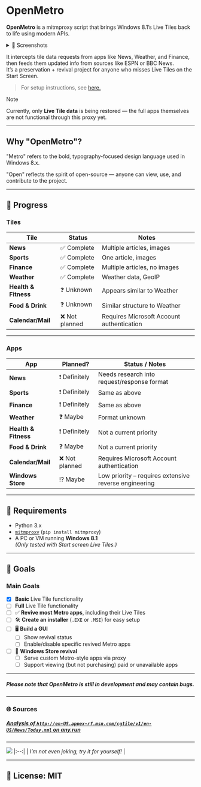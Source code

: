 # OpenMetro

**OpenMetro** is a mitmproxy script that brings Windows 8.1’s Live Tiles back to life using modern APIs.

<details>
<summary>📸 Screenshots</summary>

![LiveTilesStatic](https://github.com/user-attachments/assets/2ffc4aa7-5d50-4523-a0b8-0c2464bd609f)
|:--:| 
| *Live Tiles via OpenMetro* |

![NewsTileUpdate](https://github.com/user-attachments/assets/65d9a13e-cdd4-4d71-8abb-e23f3204b9be)
|:--:| 
| *A Live Tile updating via OpenMetro.* |

</details>

It intercepts tile data requests from apps like News, Weather, and Finance, then feeds them updated info from sources like ESPN or BBC News.  
It’s a preservation + revival project for anyone who misses Live Tiles on the Start Screen.

> For setup instructions, see [here.](./setup.md)

> [!NOTE]
> Currently, only **Live Tile data** is being restored — the full apps themselves are not functional through this proxy yet.

---

## Why "OpenMetro"?

"Metro" refers to the bold, typography-focused design language used in Windows 8.x.

"Open" reflects the spirit of open-source — anyone can view, use, and contribute to the project.

---

## 🚧 Progress

### Tiles

| Tile                | Status             | Notes                                  |
|---------------------|--------------------|----------------------------------------|
| **News**            | ✅ Complete         | Multiple articles, images                |
| **Sports**          | ✅ Complete         | One article, images                      |
| **Finance**         | ✅ Complete         | Multiple articles, no images             |
| **Weather**         | ✅ Complete         | Weather data, GeoIP                      |
| **Health & Fitness**| ❓ Unknown          | Appears similar to Weather               |
| **Food & Drink**    | ❓ Unknown          | Similar structure to Weather             |
| **Calendar/Mail**   | ❌ Not planned      | Requires Microsoft Account authentication|

---

### Apps

| App                  | Planned?         | Status / Notes                                 |
|----------------------|------------------|------------------------------------------------|
| **News**             | ❗ Definitely     | Needs research into request/response format    |
| **Sports**           | ❗ Definitely     | Same as above                                  |
| **Finance**          | ❗ Definitely     | Same as above                                  |
| **Weather**          | ❓ Maybe          | Format unknown                                 |
| **Health & Fitness** | ❗ Definitely     | Not a current priority                         |
| **Food & Drink**     | ❓ Maybe          | Not a current priority                         |
| **Calendar/Mail**    | ❌ Not planned    | Requires Microsoft Account authentication      |
| **Windows Store**    | ⁉️ Maybe          | Low priority – requires extensive reverse engineering |

---

## 🧰 Requirements

- Python 3.x
- [`mitmproxy`](https://mitmproxy.org) (`pip install mitmproxy`)
- A PC or VM running **Windows 8.1**  
  *(Only tested with Start screen Live Tiles.)*

---

## 🎯 Goals

### Main Goals
- [x] **Basic** Live Tile functionality
- [ ] **Full** Live Tile functionality
- [ ] ✅ **Revive most Metro apps**, including their Live Tiles
- [ ] 🛠️ **Create an installer** (`.EXE` or `.MSI`) for easy setup
- [ ] 🖥️ **Build a GUI**
  - [ ] Show revival status
  - [ ] Enable/disable specific revived Metro apps
- [ ] 🏬 **Windows Store revival**
  - [ ] Serve custom Metro-style apps via proxy
  - [ ] Support viewing (but not purchasing) paid or unavailable apps

---
##### Please note that OpenMetro is still in development and may contain bugs.
---
### 🌐 Sources
##### [Analysis of `http://en-US.appex-rf.msn.com/cgtile/v1/en-US/News/Today.xml` on any.run](https://any.run/report/0170ceadd75b172e238c8c1c4cd1ab8d6df5aefde999733295ccf57d007630ea/c1ed3fbc-4ea6-4d0f-ac4b-12580eeb9f32)
---

![](https://img.shields.io/badge/Mentioned%20by-Copilot-blueviolet?logo=microsoft) 
|:--:| 
| *I’m not even joking, try it for yourself!* |

---
## 📜 License: MIT
